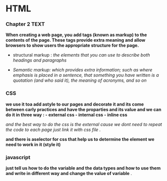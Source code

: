 # HTML
### Chapter 2 TEXT

**When creating a web page, you add tags (known as markup) to the contents of the page. These tags provide extra meaning and allow browsers to show users the appropriate structure for the page.**

* structural markup : _the elements that you can use to describe both headings and paragraphs_

* _Semantic markup: which provides extra information; such as where emphasis is placed in a sentence, that something you have written is a quotation (and who said it), the meaning of acronyms, and so on_

### CSS
**we use it toa add astyle to our pages and decorate it and its come between carly practices and have the proparties and its value and we can do it in three way : - external css - internal css - inline css**

_and the best way to do the css is the external cause we dont need to repeat the code to each page just link it with css file ._

**and there is aselector for css that help us to determine the element we need to work in it (style it)**
### javascript
**just tell us how to do the variable and the data types and how to use them and write in different way and change the value of variable** .

